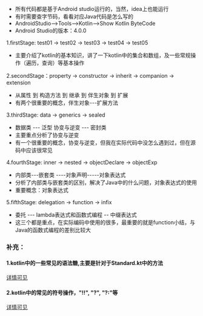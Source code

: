 - 所有代码都是基于Android studio运行的，当然，idea上也能运行
- 有时需要查字节码，看看对应Java代码是怎么写的
- AndroidStudio-->Tools-->Kotlin-->Show Kotlin ByteCode
- Android Studio的版本：4.0.0

1.firstStage: test01 -> test02 -> test03 -> test04 -> test05
- 主要介绍了kotlin的基本知识，讲了一下kotlin中的集合和数组，及一些常规操作（遍历，查询）等基本操作


2.secondStage：property -> constructor -> inherit -> companion -> extension
- 从属性 到 构造方法 到 继承 到 伴生对象 到 扩展
- 有两个很重要的概念，伴生对象---扩展方法

3.thirdStage: data -> generics -> sealed
- 数据类 --- 泛型 协变与逆变 --- 密封类
- 主要重点分析了协变与逆变
- 有一个很重要的概念，协变与逆变，但我在实际代码中没怎么遇到过，但在源码中应该很常见


4.fourthStage: inner -> nested -> objectDeclare -> objectExp
- 内部类---嵌套类 ----对象声明-----对象表达式
- 分析了内部类与嵌套类的区别，解决了Java中的什么问题，对象表达式的使用
- 重要概念：对象表达式


5.fifthStage: delegation -> function -> infix
- 委托 --- lambda表达式和函数式编程 -- 中缀表达式
- 这三个都是重点，在实际编码中使用的很多，最重要的就是function小结，与Java的函数式编程的差别比较大


### 补充：
#### 1.kotlin中的一些常见的语法糖,主要是针对于Standard.kt中的方法
[详情可见](https://blog.csdn.net/u013064109/article/details/78786646)
#### 2.kotlin中的常见的符号操作，"!!", "?", "?:"等
[详情可见](https://blog.csdn.net/Sindyue/article/details/99625012)
 
